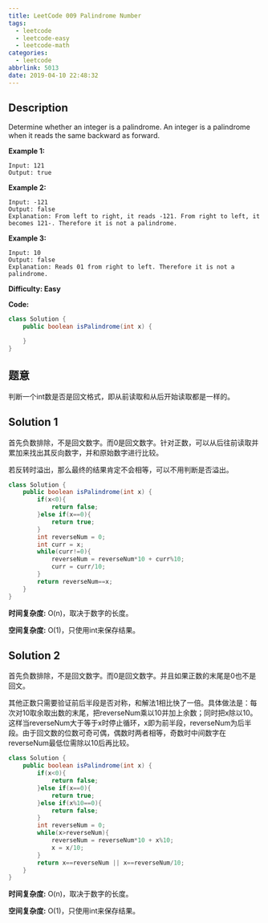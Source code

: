```yaml
---
title: LeetCode 009 Palindrome Number
tags:
  - leetcode
  - leetcode-easy
  - leetcode-math
categories:
  - leetcode
abbrlink: 5013
date: 2019-04-10 22:48:32
---
```


## Description

Determine whether an integer is a palindrome. An integer is a palindrome when it reads the same backward as forward.

**Example 1:**

```
Input: 121
Output: true
```

**Example 2:**

```
Input: -121
Output: false
Explanation: From left to right, it reads -121. From right to left, it becomes 121-. Therefore it is not a palindrome.
```

**Example 3:**

```
Input: 10
Output: false
Explanation: Reads 01 from right to left. Therefore it is not a palindrome.
```

**Difficulty: Easy**

**Code:**

```java
class Solution {
    public boolean isPalindrome(int x) {

    }
}
```

<!-- more -->

## 题意

判断一个int数是否是回文格式，即从前读取和从后开始读取都是一样的。

## Solution 1

首先负数排除，不是回文数字。而0是回文数字。针对正数，可以从后往前读取并累加来找出其反向数字，并和原始数字进行比较。

若反转时溢出，那么最终的结果肯定不会相等，可以不用判断是否溢出。

```java
class Solution {
    public boolean isPalindrome(int x) {
        if(x<0){
            return false;
        }else if(x==0){
            return true;
        }
        int reverseNum = 0;
        int curr = x;
        while(curr!=0){
            reverseNum = reverseNum*10 + curr%10;
            curr = curr/10;
        }
        return reverseNum==x;
    }
}
```

**时间复杂度:** O(n)，取决于数字的长度。

**空间复杂度:** O(1)，只使用int来保存结果。

## Solution 2

首先负数排除，不是回文数字。而0是回文数字。并且如果正数的末尾是0也不是回文。

其他正数只需要验证前后半段是否对称，和解法1相比快了一倍。具体做法是：每次对10取余取出数的末尾，把reverseNum乘以10并加上余数；同时把x除以10。
这样当reverseNum大于等于x时停止循环，x即为前半段，reverseNum为后半段。由于回文数的位数可奇可偶，偶数时两者相等，奇数时中间数字在reverseNum最低位需除以10后再比较。

```java
class Solution {
    public boolean isPalindrome(int x) {
        if(x<0){
            return false;
        }else if(x==0){
            return true;
        }else if(x%10==0){
            return false;
        }
        int reverseNum = 0;
        while(x>reverseNum){
            reverseNum = reverseNum*10 + x%10;
            x = x/10;
        }
        return x==reverseNum || x==reverseNum/10;
    }
}
```

**时间复杂度:** O(n)，取决于数字的长度。

**空间复杂度:** O(1)，只使用int来保存结果。
